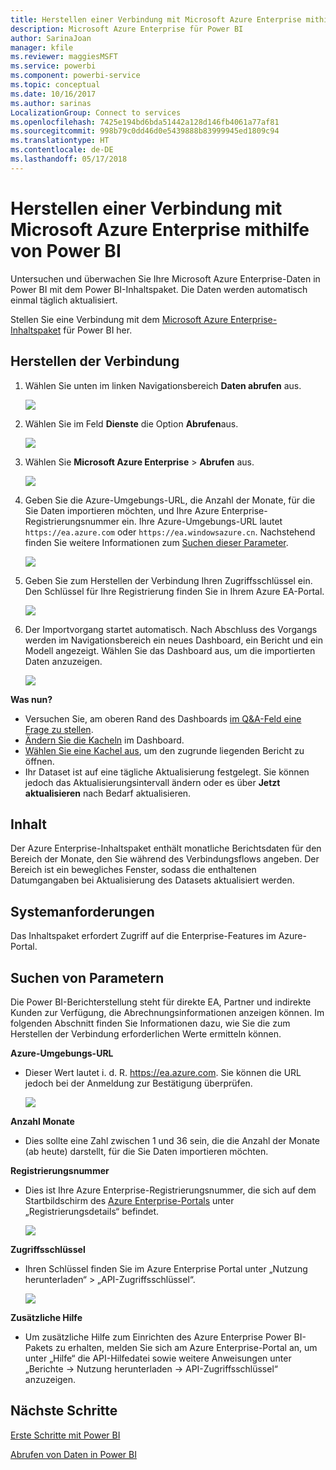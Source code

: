 ```yaml
---
title: Herstellen einer Verbindung mit Microsoft Azure Enterprise mithilfe von Power BI
description: Microsoft Azure Enterprise für Power BI
author: SarinaJoan
manager: kfile
ms.reviewer: maggiesMSFT
ms.service: powerbi
ms.component: powerbi-service
ms.topic: conceptual
ms.date: 10/16/2017
ms.author: sarinas
LocalizationGroup: Connect to services
ms.openlocfilehash: 7425e194bd6bda51442a128d146fb4061a77af81
ms.sourcegitcommit: 998b79c0dd46d0e5439888b83999945ed1809c94
ms.translationtype: HT
ms.contentlocale: de-DE
ms.lasthandoff: 05/17/2018
---
```

# <a name="connect-to-microsoft-azure-enterprise-with-power-bi"></a>Herstellen einer Verbindung mit Microsoft Azure Enterprise mithilfe von Power BI
Untersuchen und überwachen Sie Ihre Microsoft Azure Enterprise-Daten in Power BI mit dem Power BI-Inhaltspaket. Die Daten werden automatisch einmal täglich aktualisiert.

Stellen Sie eine Verbindung mit dem [Microsoft Azure Enterprise-Inhaltspaket](https://app.powerbi.com/getdata/services/azure-enterprise) für Power BI her.

## <a name="how-to-connect"></a>Herstellen der Verbindung
1. Wählen Sie unten im linken Navigationsbereich **Daten abrufen** aus.
   
    ![](media/service-connect-to-azure-enterprise/getdata.png)
2. Wählen Sie im Feld **Dienste** die Option **Abrufen**aus.
   
   ![](media/service-connect-to-azure-enterprise/services.png)
3. Wählen Sie **Microsoft Azure Enterprise** \> **Abrufen** aus.
   
   ![](media/service-connect-to-azure-enterprise/mazureenterprise.png)
4. Geben Sie die Azure-Umgebungs-URL, die Anzahl der Monate, für die Sie Daten importieren möchten, und Ihre Azure Enterprise-Registrierungsnummer ein. Ihre Azure-Umgebungs-URL lautet `https://ea.azure.com` oder `https://ea.windowsazure.cn`. Nachstehend finden Sie weitere Informationen zum [Suchen dieser Parameter](#FindingParams).
   
    ![](media/service-connect-to-azure-enterprise/params.png)
5. Geben Sie zum Herstellen der Verbindung Ihren Zugriffsschlüssel ein. Den Schlüssel für Ihre Registrierung finden Sie in Ihrem Azure EA-Portal.
   
    ![](media/service-connect-to-azure-enterprise/creds.png)
6. Der Importvorgang startet automatisch. Nach Abschluss des Vorgangs werden im Navigationsbereich ein neues Dashboard, ein Bericht und ein Modell angezeigt. Wählen Sie das Dashboard aus, um die importierten Daten anzuzeigen.
   
   ![](media/service-connect-to-azure-enterprise/dashboard.png)

**Was nun?**

* Versuchen Sie, am oberen Rand des Dashboards [im Q&A-Feld eine Frage zu stellen](power-bi-q-and-a.md).
* [Ändern Sie die Kacheln](service-dashboard-edit-tile.md) im Dashboard.
* [Wählen Sie eine Kachel aus](service-dashboard-tiles.md), um den zugrunde liegenden Bericht zu öffnen.
* Ihr Dataset ist auf eine tägliche Aktualisierung festgelegt. Sie können jedoch das Aktualisierungsintervall ändern oder es über **Jetzt aktualisieren** nach Bedarf aktualisieren.

## <a name="whats-included"></a>Inhalt
Der Azure Enterprise-Inhaltspaket enthält monatliche Berichtsdaten für den Bereich der Monate, den Sie während des Verbindungsflows angeben. Der Bereich ist ein bewegliches Fenster, sodass die enthaltenen Datumgangaben bei Aktualisierung des Datasets aktualisiert werden.

## <a name="system-requirements"></a>Systemanforderungen
Das Inhaltspaket erfordert Zugriff auf die Enterprise-Features im Azure-Portal.

<a name="FindingParams"></a>

## <a name="finding-parameters"></a>Suchen von Parametern
Die Power BI-Berichterstellung steht für direkte EA, Partner und indirekte Kunden zur Verfügung, die Abrechnungsinformationen anzeigen können. Im folgenden Abschnitt finden Sie Informationen dazu, wie Sie die zum Herstellen der Verbindung erforderlichen Werte ermitteln können.

**Azure-Umgebungs-URL**

* Dieser Wert lautet i. d. R. https://ea.azure.com. Sie können die URL jedoch bei der Anmeldung zur Bestätigung überprüfen.
  
    ![](media/service-connect-to-azure-enterprise/params3.png)

**Anzahl Monate**

* Dies sollte eine Zahl zwischen 1 und 36 sein, die die Anzahl der Monate (ab heute) darstellt, für die Sie Daten importieren möchten.

**Registrierungsnummer**

* Dies ist Ihre Azure Enterprise-Registrierungsnummer, die sich auf dem Startbildschirm des [Azure Enterprise-Portals](https://ea.azure.com/) unter „Registrierungsdetails“ befindet.
  
    ![](media/service-connect-to-azure-enterprise/params2.png)

**Zugriffsschlüssel**

* Ihren Schlüssel finden Sie im Azure Enterprise Portal unter „Nutzung herunterladen“ > „API-Zugriffsschlüssel“.
  
    ![](media/service-connect-to-azure-enterprise/creds2.png)

**Zusätzliche Hilfe**

* Um zusätzliche Hilfe zum Einrichten des Azure Enterprise Power BI-Pakets zu erhalten, melden Sie sich am Azure Enterprise-Portal an, um unter „Hilfe“ die API-Hilfedatei sowie weitere Anweisungen unter „Berichte -> Nutzung herunterladen -> API-Zugriffsschlüssel“ anzuzeigen.

## <a name="next-steps"></a>Nächste Schritte
[Erste Schritte mit Power BI](service-get-started.md)

[Abrufen von Daten in Power BI](service-get-data.md)

